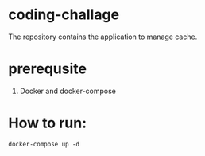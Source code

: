 # coding-challage
The repository contains the application to manage cache.

# prerequsite 

1. Docker and docker-compose

# How to run:

`docker-compose up -d`



